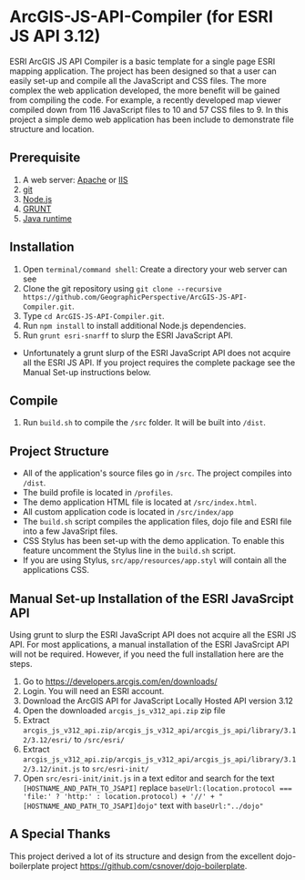 # ArcGIS-JS-API-Compiler (for ESRI JS API 3.12)

ESRI ArcGIS JS API Compiler is a basic template for a single page ESRI mapping application. The project has been designed so that a user can easily set-up and compile all the JavaScript and CSS files. The more complex the web application developed, the more benefit will be gained from compiling the code. For example, a recently developed map viewer compiled down from 116 JavaScript files to 10 and 57 CSS files to 9. In this project a simple demo web application has been include to demonstrate file structure and location.

Prerequisite
------------
1. A web server: [Apache](http://www.apache.org/) or [IIS](http://www.iis.net/)
2. [git](http://git-scm.com/)
3. [Node.js](http://nodejs.org)
4. [GRUNT](http://gruntjs.com/)
5. [Java runtime](http://www.oracle.com/technetwork/java/index.html)

Installation
------------
1. Open `terminal/command shell`: Create a directory your web server can see
2. Clone the git repository using `git clone --recursive https://github.com/GeographicPerspective/ArcGIS-JS-API-Compiler.git`.
3. Type `cd ArcGIS-JS-API-Compiler.git`.
3. Run `npm install` to install additional Node.js dependencies.
4. Run `grunt esri-snarff` to slurp the ESRI JavaScript API. 
  * Unfortunately a grunt slurp of the ESRI JavaScript API does not acquire all the ESRI JS API. If you project requires the complete package see the Manual Set-up instructions below.  

Compile
-------
1. Run `build.sh` to compile the `/src` folder. It will be built into `/dist`.

Project Structure
-----------------
* All of the application's source files go in `/src`. The project compiles into `/dist`.
* The build profile is located in `/profiles`.
* The demo application HTML file is located at `/src/index.html`.
* All custom application code is located in `/src/index/app`
* The `build.sh` script compiles the application files, dojo file and ESRI file into a few JavaSript files.
* CSS Stylus has been set-up with the demo application. To enable this feature uncomment the Stylus line in the `build.sh` script.
* If you are using Stylus, `src/app/resources/app.styl` will contain all the applications CSS.

Manual Set-up Installation of the ESRI JavaSrcipt API
----------------------------------------------
Using grunt to slurp the ESRI JavaScript API does not acquire all the ESRI JS API. For most applications, a manual installation of the ESRI JavaSrcipt API will not be required. However, if you need the full installation here are the steps.

1. Go to https://developers.arcgis.com/en/downloads/
2. Login. You will need an ESRI account.
3. Download the ArcGIS API for JavaScript Locally Hosted API version 3.12
4. Open the downloaded `arcgis_js_v312_api.zip` zip file
5. Extract `arcgis_js_v312_api.zip/arcgis_js_v312_api/arcgis_js_api/library/3.12/3.12/esri/` to `/src/esri/`
6. Extract `arcgis_js_v312_api.zip/arcgis_js_v312_api/arcgis_js_api/library/3.12/3.12/init.js` to `src/esri-init/`
7. Open `src/esri-init/init.js` in a text editor and search for the text `[HOSTNAME_AND_PATH_TO_JSAPI]` replace `baseUrl:(location.protocol === 'file:' ? 'http:' : location.protocol) + '//' + "[HOSTNAME_AND_PATH_TO_JSAPI]dojo"` text with `baseUrl:"../dojo"`

A Special Thanks
----------------
This project derived a lot of its structure and design from the excellent dojo-boilerplate project https://github.com/csnover/dojo-boilerplate.
